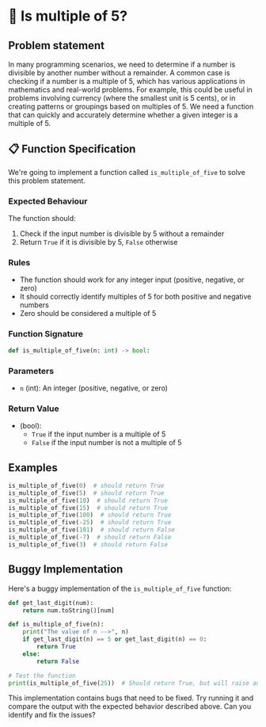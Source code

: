 # 🧮 Is multiple of 5?

## Problem statement

In many programming scenarios, we need to determine if a number is divisible by another number without a remainder. A common case is checking if a number is a multiple of 5, which has various applications in mathematics and real-world problems. For example, this could be useful in problems involving currency (where the smallest unit is 5 cents), or in creating patterns or groupings based on multiples of 5. We need a function that can quickly and accurately determine whether a given integer is a multiple of 5.

## 📋 Function Specification

We're going to implement a function called `is_multiple_of_five` to solve this problem statement.

### Expected Behaviour

The function should:

1. Check if the input number is divisible by 5 without a remainder
2. Return `True` if it is divisible by 5, `False` otherwise

### Rules

- The function should work for any integer input (positive, negative, or zero)
- It should correctly identify multiples of 5 for both positive and negative numbers
- Zero should be considered a multiple of 5

### Function Signature

```python
def is_multiple_of_five(n: int) -> bool:
```

### Parameters

- `n` (int): An integer (positive, negative, or zero)

### Return Value

- (bool):
  - `True` if the input number is a multiple of 5
  - `False` if the input number is not a multiple of 5

## Examples

```python
is_multiple_of_five(0)  # should return True
is_multiple_of_five(5)  # should return True
is_multiple_of_five(10)  # should return True
is_multiple_of_five(15)  # should return True
is_multiple_of_five(100)  # should return True
is_multiple_of_five(-25)  # should return True
is_multiple_of_five(101)  # should return False
is_multiple_of_five(-7)  # should return False
is_multiple_of_five(3)  # should return False
```

## Buggy Implementation

Here's a buggy implementation of the `is_multiple_of_five` function:

```python
def get_last_digit(num):
    return num.toString()[num]

def is_multiple_of_five(n):
    print("The value of n -->", n)
    if get_last_digit(n) == 5 or get_last_digit(n) == 0:
        return True
    else:
        return False

# Test the function
print(is_multiple_of_five(25))  # Should return True, but will raise an error due to the bug
```

This implementation contains bugs that need to be fixed. Try running it and compare the output with the expected behavior described above. Can you identify and fix the issues?
